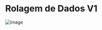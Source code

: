 # Rolagem de Dados V1 

![image](https://github.com/FelipeIssamu/rolagem_dado_v1/assets/151885601/190c7afa-005a-4654-b663-197ca31da286)

